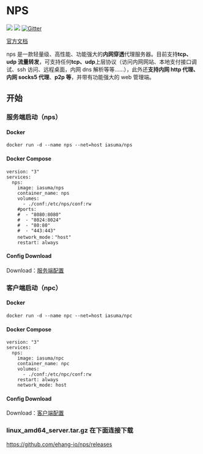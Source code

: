 # NPS

![](https://img.shields.io/github/stars/ehang-io/nps.svg) ![](https://img.shields.io/github/forks/ehang-io/nps.svg)
[![Gitter](https://badges.gitter.im/cnlh-nps/community.svg)](https://gitter.im/cnlh-nps/community?utm_source=badge&utm_medium=badge&utm_campaign=pr-badge)

[官方文档](https://ehang-io.github.io/nps/#/example)

nps 是一款轻量级、高性能、功能强大的**内网穿透**代理服务器。目前支持**tcp、udp 流量转发**，可支持任何**tcp、udp**上层协议（访问内网网站、本地支付接口调试、ssh 访问、远程桌面，内网 dns 解析等等……），此外还**支持内网 http 代理、内网 socks5 代理**、**p2p 等**，并带有功能强大的 web 管理端。

## 开始

### 服务端启动（nps）

#### Docker

```
docker run -d --name nps --net=host iasuma/nps
```

#### Docker Compose

```
version: "3"
services:
  nps:
    image: iasuma/nps
    container_name: nps
    volumes:
      - ./conf:/etc/nps/conf:rw
    #ports:
    #  - "8080:8080"
    #  - "8024:8024"
    #  - "80:80"
    #  - "443:443"
    network_mode："host"
    restart: always
```

#### Config Download

Download：[服务端配置](https://github.com/iAsuma/nps-docker/tree/master/nps/conf)

### 客户端启动（npc）

#### Docker

```
docker run -d --name npc --net=host iasuma/npc
```

#### Docker Compose

```
version: "3"
services:
  nps:
    image: iasuma/npc
    container_name: npc
    volumes:
      - ./conf:/etc/npc/conf:rw
    restart: always
    network_mode: host
```

#### Config Download

Download：[客户端配置](https://github.com/iAsuma/nps-docker/tree/master/npc/conf)

### linux_amd64_server.tar.gz 在下面连接下载

https://github.com/ehang-io/nps/releases
